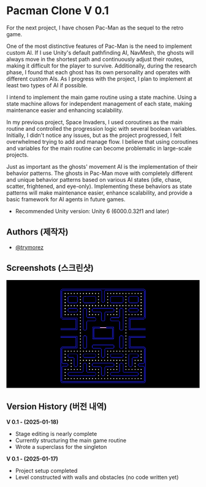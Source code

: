 
# Pacman Clone V 0.1

For the next project, I have chosen Pac-Man as the sequel to the retro game.

One of the most distinctive features of Pac-Man is the need to implement custom AI. If I use Unity's default pathfinding AI, NavMesh, the ghosts will always move in the shortest path and continuously adjust their routes, making it difficult for the player to survive. Additionally, during the research phase, I found that each ghost has its own personality and operates with different custom AIs. As I progress with the project, I plan to implement at least two types of AI if possible.

I intend to implement the main game routine using a state machine. Using a state machine allows for independent management of each state, making maintenance easier and enhancing scalability.

In my previous project, Space Invaders, I used coroutines as the main routine and controlled the progression logic with several boolean variables. Initially, I didn't notice any issues, but as the project progressed, I felt overwhelmed trying to add and manage flow. I believe that using coroutines and variables for the main routine can become problematic in large-scale projects.

Just as important as the ghosts' movement AI is the implementation of their behavior patterns. The ghosts in Pac-Man move with completely different and unique behavior patterns based on various AI states (idle, chase, scatter, frightened, and eye-only). Implementing these behaviors as state patterns will make maintenance easier, enhance scalability, and provide a basic framework for AI agents in future games.

- Recommended Unity version: Unity 6 (6000.0.32f1 and later)


## Authors (제작자)

- [@trymorez](https://www.github.com/trymorez)

## Screenshots (스크린샷)

![screenshot](Assets/Screenshot/Screenshot01.png)

## Version History (버전 내역)
**V 0.1 - (2025-01-18)**
- Stage editing is nearly complete
- Currently structuring the main game routine
- Wrote a superclass for the singleton

**V 0.1 - (2025-01-17)**
- Project setup completed
- Level constructed with walls and obstacles (no code written yet)